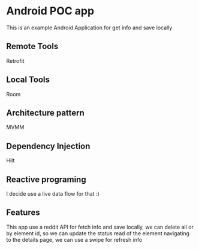 # Android POC app

This is an example Android Application for get info and save locally

## Remote Tools
Retrofit

## Local Tools
Room

## Architecture pattern
MVMM

## Dependency Injection
Hilt

## Reactive programing
I decide use a live data flow for that :)

## Features
This app use a reddit API for fetch info and save locally, we can delete all or by element id, so we can update the status read of the element navigating to
the details page, we can use a swipe for refresh info
